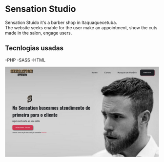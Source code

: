 # Sensation Studio

Sensation Stuido it's a barber shop in Itaquaquecetuba.  
The website seeks enable for the user make an appointment, show the cuts made in the salon, engage users.  

## Tecnlogias usadas
 -PHP
 -SASS
 -HTML

![Image of the website](./assets/home-print.png)  


